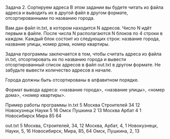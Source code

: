 Задача 2. Сортируем адреса
В этом задании вы будете читать из файла адреса и выводить их в другой файл в другом формате, отсортированными по названию города.

Вам дан файл in.txt, в котором находится N адресов. Число N идёт первым в файле. После числа N располагаются N блоков по 4 строки в каждом. Каждый блок состоит из следующих строк: название города, название улицы, номер дома, номер квартиры.

Задача программы заключается в том, чтобы считать адреса из файла in.txt, отсортировать их по названию города и вывести отсортированный список адресов в файл out.txt в другом формате. Не забудьте вывести количество адресов в начале.

Города должны быть отсортированы в алфавитном порядке.

Формат вывода адреса: <название города>, <название улицы>, <номер дома>, <номер квартиры>.

Пример работы программы
in.txt
5
Москва
Строителей
34
12
Новокузнецк
Науки
5
16
Омск
Пушкина
2
13
Москва
Арбат
4
1
Новосибирск
Мира
85
64

out.txt
5
Москва, Строителей, 34, 12
Москва, Арбат, 4, 1
Новокузнецк, Науки, 5, 16
Новосибирск, Мира, 85, 64
Омск, Пушкина, 2, 13